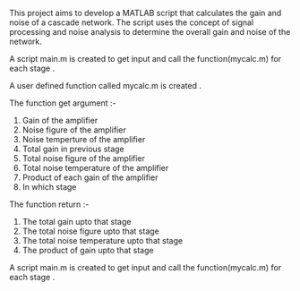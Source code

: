 This project aims to develop a MATLAB script that calculates the gain and noise of a cascade network. The script uses the concept of signal processing and noise analysis to determine the overall gain and noise of the network.

A script main.m is created to get input and call the function(mycalc.m) for each stage .


A user defined function called mycalc.m is created . 

The function get argument :-
1) Gain of the  amplifier 
2) Noise figure of the amplifier 
3) Noise temperture of the  amplifier
4) Total gain in previous stage
5) Total noise figure of the amplifier
6) Total noise temperature of the amplifier
7) Product of each gain of the amplifier
8) In which stage 

The function return :-
1) The total gain upto that stage
2) The total noise figure upto that stage
3) The total noise temperature upto that stage
4) The product of gain upto that stage

A script main.m is created to get input and call the function(mycalc.m) for each stage .
